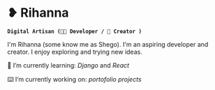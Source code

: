 # ❥ Rihanna

**`Digital Artisan (👩‍💻 Developer / 📸 Creator )`**

I'm Rihanna (some know me as Shego). I'm an aspiring developer and creator. I enjoy exploring and trying new ideas. <br>

📖 I’m currently learning: _Django_ and _React_<br>

⌨️ I’m currently working on: _portofolio projects_<br>
